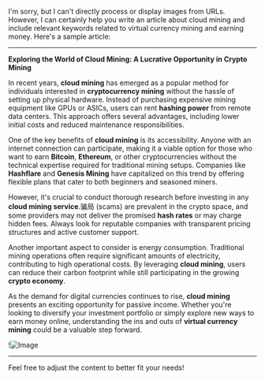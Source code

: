 I'm sorry, but I can't directly process or display images from URLs. However, I can certainly help you write an article about cloud mining and include relevant keywords related to virtual currency mining and earning money. Here's a sample article:

---

**Exploring the World of Cloud Mining: A Lucrative Opportunity in Crypto Mining**

In recent years, **cloud mining** has emerged as a popular method for individuals interested in **cryptocurrency mining** without the hassle of setting up physical hardware. Instead of purchasing expensive mining equipment like GPUs or ASICs, users can rent **hashing power** from remote data centers. This approach offers several advantages, including lower initial costs and reduced maintenance responsibilities.

One of the key benefits of **cloud mining** is its accessibility. Anyone with an internet connection can participate, making it a viable option for those who want to earn **Bitcoin**, **Ethereum**, or other cryptocurrencies without the technical expertise required for traditional mining setups. Companies like **Hashflare** and **Genesis Mining** have capitalized on this trend by offering flexible plans that cater to both beginners and seasoned miners.

However, it's crucial to conduct thorough research before investing in any **cloud mining service**.骗局 (scams) are prevalent in the crypto space, and some providers may not deliver the promised **hash rates** or may charge hidden fees. Always look for reputable companies with transparent pricing structures and active customer support.

Another important aspect to consider is energy consumption. Traditional mining operations often require significant amounts of electricity, contributing to high operational costs. By leveraging **cloud mining**, users can reduce their carbon footprint while still participating in the growing **crypto economy**.

As the demand for digital currencies continues to rise, **cloud mining** presents an exciting opportunity for passive income. Whether you're looking to diversify your investment portfolio or simply explore new ways to earn money online, understanding the ins and outs of **virtual currency mining** could be a valuable step forward.

!![Image](https://github.com/user-attachments/assets/057c907c-805e-4310-a052-f5031067f3de)

---

Feel free to adjust the content to better fit your needs!